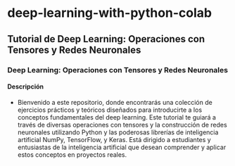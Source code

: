 # deep-learning-with-python-colab
## Tutorial de Deep Learning: Operaciones con Tensores y Redes Neuronales

### Deep Learning: Operaciones con Tensores y Redes Neuronales
#### Descripción
- Bienvenido a este repositorio, donde encontrarás una colección de ejercicios prácticos y teóricos diseñados para introducirte a los conceptos fundamentales del deep learning. Este tutorial te guiará a través de diversas operaciones con tensores y la construcción de redes neuronales utilizando Python y las poderosas librerías de inteligencia artificial NumPy, TensorFlow, y Keras. Está dirigido a estudiantes y entusiastas de la inteligencia artificial que desean comprender y aplicar estos conceptos en proyectos reales.
